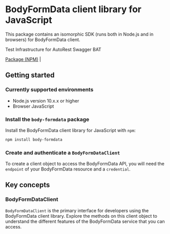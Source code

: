 # BodyFormData client library for JavaScript

This package contains an isomorphic SDK (runs both in Node.js and in browsers) for BodyFormData client.

Test Infrastructure for AutoRest Swagger BAT

[Package (NPM)](https://www.npmjs.com/package/body-formdata) |

## Getting started

### Currently supported environments

- Node.js version 10.x.x or higher
- Browser JavaScript


### Install the `body-formdata` package

Install the BodyFormData client library for JavaScript with `npm`:

```bash
npm install body-formdata
```

### Create and authenticate a `BodyFormDataClient`

To create a client object to access the BodyFormData API, you will need the `endpoint` of your BodyFormData resource and a `credential`.
## Key concepts

### BodyFormDataClient

`BodyFormDataClient` is the primary interface for developers using the BodyFormData client library. Explore the methods on this client object to understand the different features of the BodyFormData service that you can access.

